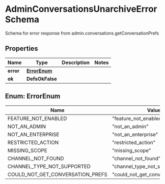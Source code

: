 

# AdminConversationsUnarchiveErrorSchema

Schema for error response from admin.conversations.getConversationPrefs

## Properties

| Name | Type | Description | Notes |
|------------ | ------------- | ------------- | -------------|
|**error** | [**ErrorEnum**](#ErrorEnum) |  |  |
|**ok** | **DefsOkFalse** |  |  |



## Enum: ErrorEnum

| Name | Value |
|---- | -----|
| FEATURE_NOT_ENABLED | &quot;feature_not_enabled&quot; |
| NOT_AN_ADMIN | &quot;not_an_admin&quot; |
| NOT_AN_ENTERPRISE | &quot;not_an_enterprise&quot; |
| RESTRICTED_ACTION | &quot;restricted_action&quot; |
| MISSING_SCOPE | &quot;missing_scope&quot; |
| CHANNEL_NOT_FOUND | &quot;channel_not_found&quot; |
| CHANNEL_TYPE_NOT_SUPPORTED | &quot;channel_type_not_supported&quot; |
| COULD_NOT_GET_CONVERSATION_PREFS | &quot;could_not_get_conversation_prefs&quot; |



